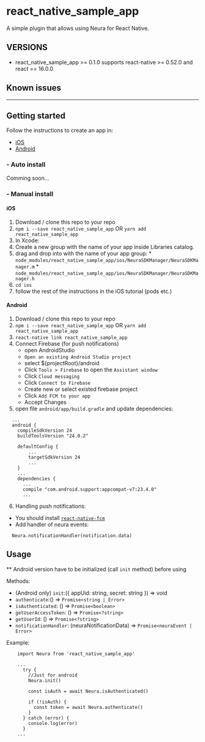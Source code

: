 # react_native_sample_app

A simple plugin that allows using Neura for React Native.

## VERSIONS

* react_native_sample_app >= 0.1.0 supports react-native >= 0.52.0 and react == 16.0.0

## Known issues
------
## Getting started

Follow the instructions to create an app in:
  * [iOS](https://dev.theneura.com/tutorials/ios)
  * [Android](https://dev.theneura.com/tutorials/android)

### - Auto install
  Comming soon...

### - Manual install
#### iOS
1. Download / clone this repo to your repo
2. `npm i --save react_native_sample_app` OR `yarn add react_native_sample_app`
3. In Xcode: 
  1. Create a new group with the name of your app inside Libraries catalog.
  2. drag and drop into with the name of your app group:
    * `node_modules/react_native_sample_app/ios/NeuraSDKManager/NeuraSDKManager.m`
    * `node_modules/react_native_sample_app/ios/NeuraSDKManager/NeuraSDKManager.h`
4. `cd ios`
5. follow the rest of the instructions in the iOS tutorial (pods etc.)




#### Android
1. Download / clone this repo to your repo 
2. `npm i --save react_native_sample_app` OR `yarn add react_native_sample_app`
3. `react-native link react_native_sample_app`
4. Connect Firebase (for push notifications)
    - open AndroidStudio
    - `Open an existing Android Studio project`
    - select ${projectRoot}/android
    - Click `Tools > Firebase` to open the `Assistant window`
    - Click `Cloud messaging`
    - Click `Connect to Firebase`
    - Create new or select existed firebase project
    - Click `Add FCM to your app`
    - Accept Changes
5. open file `android/app/build.gradle` and update dependencies:
```
  ...
  android {
    compileSdkVersion 24
    buildToolsVersion "24.0.2"

    defaultConfig {
        ...
        targetSdkVersion 24
        ...
    }
    ...
    dependencies {
      ...
      compile "com.android.support:appcompat-v7:23.4.0"
      ...
```
6. Handling push notifications:
- You should install [`react-native-fcm`](https://github.com/evollu/react-native-fcm)
- Add handler of neura events:
```
  Neura.notificationHandler(notification.data)
```
## Usage

** Android version have to be initialized (call `init` method) before using

Methods:
  * (Android only) `init`:({ appUid: string, secret: string }) => void
  * `authenticate`:() => `Promise<string | Error>`
  * `isAuthenticated`: () => `Promise<boolean>`
  * `getUserAccessToken`: () => `Promise<?string>`
  * `getUserId`: () => `Promise<?string>`
  * `notificationHandler`: (neuraNotificationData) => `Promise<neuraEvent | Error>`

Example:
```
    import Neura from 'react_native_sample_app'

    ...
      try {
        //Just for android
        Neura.init()

        const isAuth = await Neura.isAuthenticated()

        if (!isAuth) {
          const token = await Neura.authenticate()
        }
      } catch (error) {
        console.log(error)
      }
    ...
```
